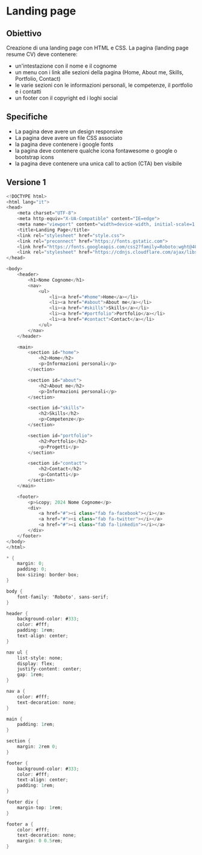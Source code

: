 # Landing page

## Obiettivo

Creazione di una landing page con HTML e CSS. La pagina (landing page resume CV) deve contenere:

- un'intestazione con il nome e il cognome
- un menu con i link alle sezioni della pagina (Home, About me, Skills, Portfolio, Contact)
- le varie sezioni con le informazioni personali, le competenze, il portfolio e i contatti
- un footer con il copyright ed i loghi social

## Specifiche

- La pagina deve avere un design responsive
- La pagina deve avere un file CSS associato
- la pagina deve contenere i google fonts
- la pagina deve contenere qualche icona fontawesome o google o bootstrap icons
- la pagina deve contenere una unica call to action (CTA) ben visibile

## Versione 1
```csharp
<!DOCTYPE html>
<html lang="it">
<head>
    <meta charset="UTF-8">
    <meta http-equiv="X-UA-Compatible" content="IE=edge">
    <meta name="viewport" content="width=device-width, initial-scale=1.0">
    <title>Landing Page</title>
    <link rel="stylesheet" href="style.css">
    <link rel="preconnect" href="https://fonts.gstatic.com">
    <link href="https://fonts.googleapis.com/css2?family=Roboto:wght@400;700&display=swap" rel="stylesheet">
    <link rel="stylesheet" href="https://cdnjs.cloudflare.com/ajax/libs/font-awesome/5.15.4/css/all.min.css">
</head>

<body>
    <header>
        <h1>Nome Cognome</h1>
        <nav>
            <ul>
                <li><a href="#home">Home</a></li>
                <li><a href="#about">About me</a></li>
                <li><a href="#skills">Skills</a></li>
                <li><a href="#portfolio">Portfolio</a></li>
                <li><a href="#contact">Contact</a></li>
            </ul>
        </nav>
    </header>

    <main>
        <section id="home">
            <h2>Home</h2>
            <p>Informazioni personali</p>
        </section>

        <section id="about">
            <h2>About me</h2>
            <p>Informazioni personali</p>
        </section>

        <section id="skills">
            <h2>Skills</h2>
            <p>Competenze</p>
        </section>

        <section id="portfolio">
            <h2>Portfolio</h2>
            <p>Progetti</p>
        </section>

        <section id="contact">
            <h2>Contact</h2>
            <p>Contatti</p>
        </section>
    </main>

    <footer>
        <p>&copy; 2024 Nome Cognome</p>
        <div>
            <a href="#"><i class="fab fa-facebook"></i></a>
            <a href="#"><i class="fab fa-twitter"></i></a>
            <a href="#"><i class="fab fa-linkedin"></i></a>
        </div>
    </footer>
</body>
</html>
```
```csharp
* {
    margin: 0;
    padding: 0;
    box-sizing: border-box;
}

body {
    font-family: 'Roboto', sans-serif;
}

header {
    background-color: #333;
    color: #fff;
    padding: 1rem;
    text-align: center;
}

nav ul {
    list-style: none;
    display: flex;
    justify-content: center;
    gap: 1rem;
}

nav a {
    color: #fff;
    text-decoration: none;
}

main {
    padding: 1rem;
}

section {
    margin: 2rem 0;
}

footer {
    background-color: #333;
    color: #fff;
    text-align: center;
    padding: 1rem;
}

footer div {
    margin-top: 1rem;
}

footer a {
    color: #fff;
    text-decoration: none;
    margin: 0 0.5rem;
}
```